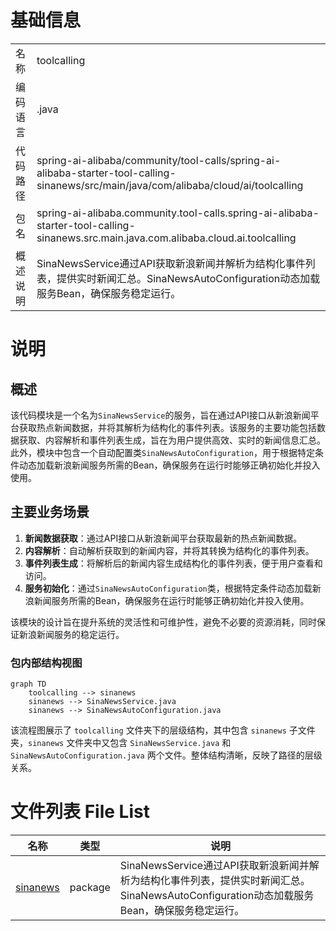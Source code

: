 # 基础信息

|      |      |
|------|------|
| 名称 | toolcalling |
| 编码语言 | .java |
| 代码路径 | spring-ai-alibaba/community/tool-calls/spring-ai-alibaba-starter-tool-calling-sinanews/src/main/java/com/alibaba/cloud/ai/toolcalling |
| 包名 | spring-ai-alibaba.community.tool-calls.spring-ai-alibaba-starter-tool-calling-sinanews.src.main.java.com.alibaba.cloud.ai.toolcalling |
| 概述说明 | SinaNewsService通过API获取新浪新闻并解析为结构化事件列表，提供实时新闻汇总。SinaNewsAutoConfiguration动态加载服务Bean，确保服务稳定运行。 |

# 说明

## 概述
该代码模块是一个名为`SinaNewsService`的服务，旨在通过API接口从新浪新闻平台获取热点新闻数据，并将其解析为结构化的事件列表。该服务的主要功能包括数据获取、内容解析和事件列表生成，旨在为用户提供高效、实时的新闻信息汇总。此外，模块中包含一个自动配置类`SinaNewsAutoConfiguration`，用于根据特定条件动态加载新浪新闻服务所需的Bean，确保服务在运行时能够正确初始化并投入使用。

## 主要业务场景
1. **新闻数据获取**：通过API接口从新浪新闻平台获取最新的热点新闻数据。
2. **内容解析**：自动解析获取到的新闻内容，并将其转换为结构化的事件列表。
3. **事件列表生成**：将解析后的新闻内容生成结构化的事件列表，便于用户查看和访问。
4. **服务初始化**：通过`SinaNewsAutoConfiguration`类，根据特定条件动态加载新浪新闻服务所需的Bean，确保服务在运行时能够正确初始化并投入使用。

该模块的设计旨在提升系统的灵活性和可维护性，避免不必要的资源消耗，同时保证新浪新闻服务的稳定运行。


### 包内部结构视图

```mermaid
graph TD
    toolcalling --> sinanews
    sinanews --> SinaNewsService.java
    sinanews --> SinaNewsAutoConfiguration.java
```

该流程图展示了 `toolcalling` 文件夹下的层级结构，其中包含 `sinanews` 子文件夹，`sinanews` 文件夹中又包含 `SinaNewsService.java` 和 `SinaNewsAutoConfiguration.java` 两个文件。整体结构清晰，反映了路径的层级关系。

# 文件列表 File List

| 名称   | 类型  | 说明 |
|-------|------|-------------|
| [sinanews](sinanews/_module.md) | package | SinaNewsService通过API获取新浪新闻并解析为结构化事件列表，提供实时新闻汇总。SinaNewsAutoConfiguration动态加载服务Bean，确保服务稳定运行。 |


